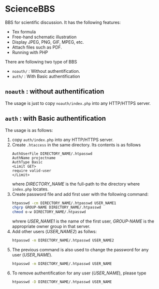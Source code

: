 ScienceBBS
==========

BBS for scientific discussion. It has the following features:

* Tex formula
* Free-hand schematic illustration
* Display JPEG, PNG, GIF, MPEG, etc.
* Attach files such as PDF.
* Running with PHP

There are following two type of BBS

* `noauth/` : Without authentification.
* `auth/` : With Basic authentification

`noauth` : without authentification
-----------------------------------

The usage is just to copy `noauth/index.php` into any HTTP/HTTPS server.

`auth` : with Basic authentification
------------------------------------

The usage is as follows:

1. copy `auth/index.php` into any HTTP/HTTPS server.
2. Create `.htaccess` in the same directory. Its contents is as follows
   ```
   AuthUserFile DIRECTORY_NAME/.htpasswd
   AuthName projectname
   AuthType Basic
   <Limit GET>
   require valid-user
   </Limit>
   ```
   where *DIRECTORY_NAME* is the full-path to the directory where `index.php` locates.
3. Create password file and add first user with the following command:
   ``` bash
   htpasswd -cm DIRECTORY_NAME/.htpasswd USER_NAME1
   chgrp GROUP-NAME DIRECTORY_NAME/.htpasswd
   chmod o-w DIRECTORY_NAME/.htpasswd
   ```
   whrere *USER_NAME1* is the name of the first user, *GROUP-NAME* is the appropriate owner group in that server.
4. Add other users (*USER_NAME2*) as follws:
   ``` bash
   htpasswd -m DIRECTORY_NAME/.htpasswd USER_NAME2
   ```
5. The previous command is also used to change the password for any user (*USER_NAME*).
   ``` bash
   htpasswd -m DIRECTORY_NAME/.htpasswd USER_NAME
   ```
6. To remove authentification for any user (*USER_NAME*), please type
   ``` bash
   htpasswd -D DIRECTORY_NAME/.htpasswd USER_NAME
   ```
